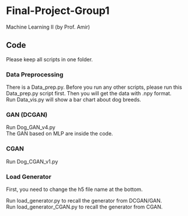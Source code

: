 # Final-Project-Group1
 Machine Learning II (by Prof. Amir)

## Code
Please keep all scripts in one folder.
### Data Preprocessing
There is a Data_prep.py. Before you run any other scripts, 
please run this Data_prep.py script first. 
Then you will get the data with .npy format.  
Run Data_vis.py will show a bar chart about dog breeds. 
### GAN (DCGAN)
Run Dog_GAN_v4.py  
The GAN based on MLP are inside the code.
### CGAN
Run Dog_CGAN_v1.py
### Load Generator
First, you need to change the h5 file name at the bottom. 

Run load_generator.py to recall the generator from DCGAN/GAN.  
Run load_generator_CGAN.py to recall the generator from CGAN.
